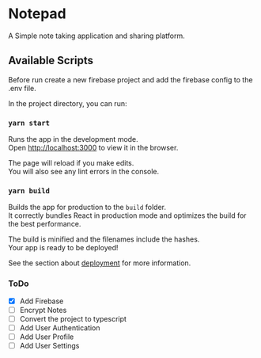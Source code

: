 # Notepad

A Simple note taking application and sharing platform.

## Available Scripts

Before run create a new firebase project and add the firebase config to the .env file.

In the project directory, you can run:

### `yarn start`

Runs the app in the development mode.\
Open [http://localhost:3000](http://localhost:3000) to view it in the browser.

The page will reload if you make edits.\
You will also see any lint errors in the console.

### `yarn build`

Builds the app for production to the `build` folder.\
It correctly bundles React in production mode and optimizes the build for the best performance.

The build is minified and the filenames include the hashes.\
Your app is ready to be deployed!

See the section about [deployment](https://facebook.github.io/create-react-app/docs/deployment) for more information.

### ToDo

-   [x] Add Firebase
-   [ ] Encrypt Notes
-   [ ] Convert the project to typescript
-   [ ] Add User Authentication
-   [ ] Add User Profile
-   [ ] Add User Settings

